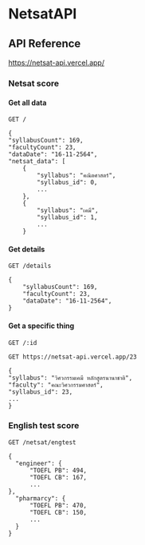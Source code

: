 
# NetsatAPI


## API Reference

https://netsat-api.vercel.app/

### Netsat score

#### Get all data
`GET /`

    {
	"syllabusCount": 169,
	"facultyCount": 23,
	"dataDate": "16-11-2564",
	"netsat_data": [
		{
			"syllabus": "คณิตศาสตร์",
            "syllabus_id": 0,
			...
		},
		{
			"syllabus": "เคมี",
			"syllabus_id": 1,
			...
		}
#### Get details
`GET /details`


    {
        "syllabusCount": 169,
	    "facultyCount": 23,
	    "dataDate": "16-11-2564",
    }

#### Get a specific thing
`GET /:id`

`GET https://netsat-api.vercel.app/23`

    {
	"syllabus": "วิศวกรรมเคมี หลักสูตรนานาชาติ",
	"faculty": "คณะวิศวกรรมศาสตร์",
	"syllabus_id": 23,
	...
	}

### English test score

`GET /netsat/engtest`
	
	
	{
	  "engineer": {
		  "TOEFL PB": 494,
		  "TOEFL CB": 167,
		  ...
	},
	  "pharmarcy": {
		  "TOEFL PB": 470,
		  "TOEFL CB": 150,
		  ...
	  }
	}
	






